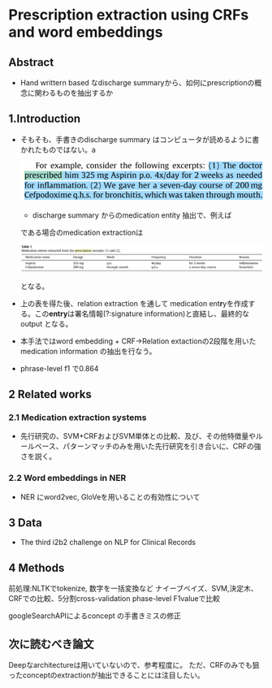 # Prescription extraction using CRFs and word embeddings
## Abstract
* Hand writtern based なdischarge summaryから、如何にprescriptionの概念に関わるものを抽出するか

## 1.Introduction
* そもそも、手書きのdischarge summary はコンピュータが読めるように書かれたものではない。a

  ![ex1](img/00055.png)
  * discharge summary からのmedication   entity 抽出で、例えば

  である場合のmedication extractionは

  ![table1](img/00056.png)

   となる。

* 上の表を得た後、relation extraction を通して medication ent**r**yを作成する。この**entry**は署名情報(?:signature information)と直結し、最終的なoutput となる。

* 本手法ではword embedding + CRF→Relation extactionの2段階を用いたmedication information の抽出を行なう。

* phrase-level f1 で0.864

## 2 Related works
### 2.1 Medication extraction systems

* 先行研究の、SVM+CRFおよびSVM単体との比較、及び、その他特徴量やルールベース、パターンマッチのみを用いた先行研究を引き合いに、CRFの強さを説く。

### 2.2 Word embeddings in NER
* NER にword2vec, GloVeを用いることの有効性について

## 3 Data
* The third i2b2 challenge on NLP for Clinical Records

## 4 Methods

 前処理:NLTKでtokenize, 数字を一括変換など
 ナイーブベイズ、SVM,決定木、CRFでの比較、5分割cross-validation
 phase-level F1valueで比較

 googleSearchAPIによるconcept の手書きミスの修正

## 次に読むべき論文
Deepなarchitectureは用いていないので、参考程度に。
ただ、CRFのみでも狙ったconceptのextractionが抽出できることには注目したい。
　
